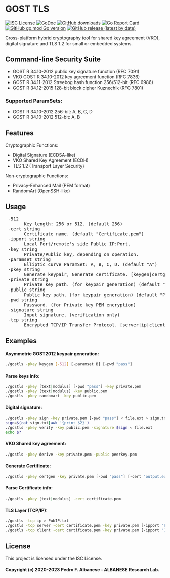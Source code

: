 # GOST TLS
[![ISC License](http://img.shields.io/badge/license-ISC-blue.svg)](https://github.com/pedroalbanese/engine/blob/master/LICENSE.md) 
[![GoDoc](https://godoc.org/github.com/pedroalbanese/engine?status.png)](http://godoc.org/github.com/pedroalbanese/engine)
[![GitHub downloads](https://img.shields.io/github/downloads/pedroalbanese/engine/total.svg?logo=github&logoColor=white)](https://github.com/pedroalbanese/engine/releases)
[![Go Report Card](https://goreportcard.com/badge/github.com/pedroalbanese/engine)](https://goreportcard.com/report/github.com/pedroalbanese/engine)
[![GitHub go.mod Go version](https://img.shields.io/github/go-mod/go-version/pedroalbanese/engine)](https://golang.org)
[![GitHub release (latest by date)](https://img.shields.io/github/v/release/pedroalbanese/engine)](https://github.com/pedroalbanese/engine/releases)

Cross-platform hybrid cryptography tool for shared key agreement (VKO), digital signature and TLS 1.2 for small or embedded systems. 

## Command-line Security Suite

  - GOST R 34.10-2012 public key signature function (RFC 7091)
  - VKO GOST R 34.10-2012 key agreement function (RFC 7836)
  - GOST R 34.11-2012 Streebog hash function 256/512-bit (RFC 6986)
  - GOST R 34.12-2015 128-bit block cipher Kuznechik (RFC 7801)

### Supported ParamSets:
  - GOST R 34.10-2012 256-bit: A, B, C, D
  - GOST R 34.10-2012 512-bit: A, B

## Features
Cryptographic Functions:  

   * Digital Signature (ECDSA-like)
   * VKO Shared Key Agreement (ECDH)
   * TLS 1.2 (Transport Layer Security)
   
Non-cryptographic Functions:  

   * Privacy-Enhanced Mail (PEM format)
   * RandomArt (OpenSSH-like)

## Usage
<pre> -512
       Key length: 256 or 512. (default 256)
 -cert string
       Certificate name. (default "Certificate.pem")
 -ipport string
       Local Port/remote's side Public IP:Port.
 -key string
       Private/Public key, depending on operation.
 -paramset string
       Elliptic curve ParamSet: A, B, C, D. (default "A")
 -pkey string
       Generate keypair, Generate certificate. [keygen|certgen]
 -private string
       Private key path. (for keypair generation) (default "Private.pem")
 -public string
       Public key path. (for keypair generation) (default "Public.pem")
 -pwd string
       Password. (for Private key PEM encryption)
 -signature string
       Input signature. (verification only)
 -tcp string
       Encrypted TCP/IP Transfer Protocol. [server|ip|client]</pre>  

## Examples
#### Asymmetric GOST2012 keypair generation:
```sh
./gostls -pkey keygen [-512] [-paramset B] [-pwd "pass"]
```
#### Parse keys info:
```sh
./gostls -pkey [text|modulus] [-pwd "pass"] -key private.pem
./gostls -pkey [text|modulus] -key public.pem
./gostls -pkey randomart -key public.pem
```
#### Digital signature:
```sh
./gostls -pkey sign -key private.pem [-pwd "pass"] < file.ext > sign.txt
sign=$(cat sign.txt|awk '{print $2}')
./gostls -pkey verify -key public.pem -signature $sign < file.ext
echo $?
```
#### VKO Shared key agreement:
```sh
./gostls -pkey derive -key private.pem -public peerkey.pem
```
#### Generate Certificate:
```sh
./gostls -pkey certgen -key private.pem [-pwd "pass"] [-cert "output.ext"]
```
#### Parse Certificate info:
```sh
./gostls -pkey [text|modulus] -cert certificate.pem
```
#### TLS Layer (TCP/IP):
```sh
./gostls -tcp ip > PubIP.txt
./gostls -tcp server -cert certificate.pem -key private.pem [-ipport "8081"]
./gostls -tcp client -cert certificate.pem -key private.pem [-ipport "127.0.0.1:8081"]
```

## License

This project is licensed under the ISC License.

#### Copyright (c) 2020-2023 Pedro F. Albanese - ALBANESE Research Lab.
